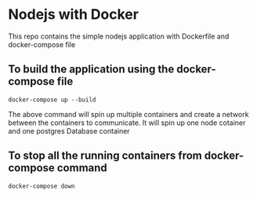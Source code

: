 # Nodejs with Docker 

This repo contains the simple nodejs application with Dockerfile and docker-compose file

## To build the application using the docker-compose file


```
docker-compose up --build
```

The above command will spin up multiple containers and create a network between the containers to communicate.
It will spin up one node cotainer and one postgres Database container

## To stop all the running containers from docker-compose command

```
docker-compose down
```
